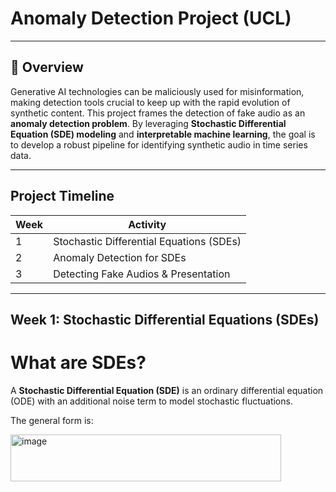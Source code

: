 # Anomaly Detection Project (UCL)
---

## 📌 Overview

Generative AI technologies can be maliciously used for misinformation, making detection tools crucial to keep up with the rapid evolution of synthetic content. This project frames the detection of fake audio as an **anomaly detection problem**. By leveraging **Stochastic Differential Equation (SDE) modeling** and **interpretable machine learning**, the goal is to develop a robust pipeline for identifying synthetic audio in time series data.

---

## Project Timeline

| Week | Activity |
|------|----------|
| 1    | Stochastic Differential Equations (SDEs) |
| 2    | Anomaly Detection for SDEs |
| 3    | Detecting Fake Audios & Presentation |

---

## Week 1: Stochastic Differential Equations (SDEs)

# What are SDEs?  
A **Stochastic Differential Equation (SDE)** is an ordinary differential equation (ODE) with an additional noise term to model stochastic fluctuations.

The general form is:

<img width="433" height="75" alt="image" src="https://github.com/user-attachments/assets/ec1ab037-614d-44b0-aeb3-90773316086d" />
